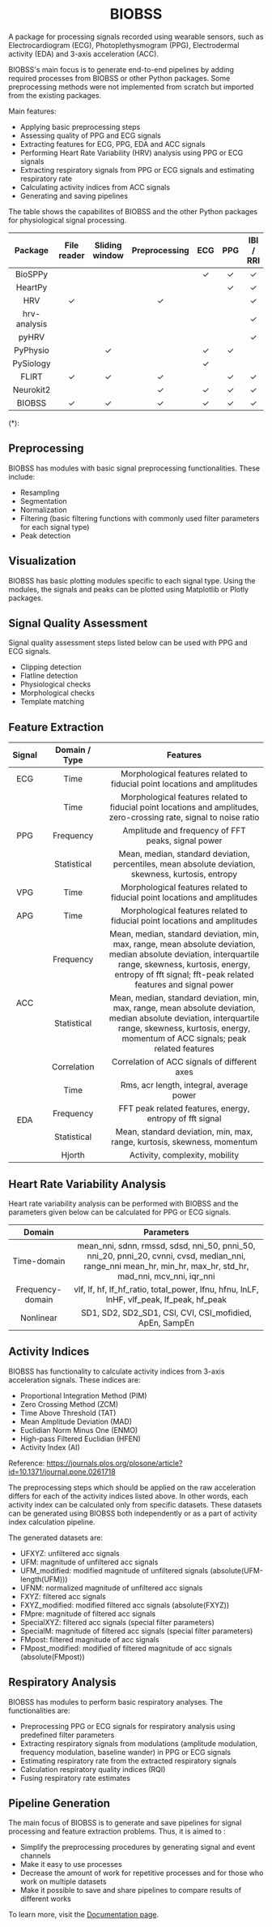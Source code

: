 # <div align="center"> __BIOBSS__ </div>

A package for processing signals recorded using wearable sensors, such as Electrocardiogram (ECG), Photoplethysmogram (PPG), Electrodermal activity (EDA) and 3-axis acceleration (ACC). 

BIOBSS's main focus is to generate end-to-end pipelines by adding required processes from BIOBSS or other Python packages. Some preprocessing methods were not implemented from scratch but imported from the existing packages.

Main features:

- Applying basic preprocessing steps 
- Assessing quality of PPG and ECG signals
- Extracting features for ECG, PPG, EDA and ACC signals
- Performing Heart Rate Variability (HRV) analysis using PPG or ECG signals
- Extracting respiratory signals from PPG or ECG signals and estimating respiratory rate
- Calculating activity indices from ACC signals
- Generating and saving pipelines 

The table shows the capabilites of BIOBSS and the other Python packages for physiological signal processing.



<table>
<thead>
<tr>
<th style="text-align:center">Package</th>
<th style="text-align:center">File reader</th>
<th style="text-align:center">Sliding window</th>
<th style="text-align:center">Preprocessing</th>
<th style="text-align:center">ECG</th>
<th style="text-align:center">PPG</th>
<th style="text-align:center">IBI / RRI</th>
<th style="text-align:center">EDA</th>
<th style="text-align:center">ACC</th>
<th style="text-align:center">Pipeline</th>
</tr>
</thead>
<tbody>
<tr>
<td align="center">BioSPPy</td>
<td align="center"></td>
<td align="center"></td>
<td align="center"></td>
<td align="center">&check;</td>
<td align="center">&check;</td>
<td align="center">&check;</td>
<td align="center">&check;</td>
<td align="center"></td>
<td align="center"></td>
</tr>
<tr>
<td align="center">HeartPy</td>
<td align="center"></td>
<td align="center"></td>
<td align="center"></td>
<td align="center"></td>
<td align="center">&check;</td>
<td align="center">&check;</td>
<td align="center"></td>
<td align="center"></td>
<td align="center"></td>
</tr>
<tr>
<td align="center">HRV</td>
<td align="center">&check;</td>
<td align="center"></td>
<td align="center">&check;</td>
<td align="center"></td>
<td align="center"></td>
<td align="center">&check;</td>
<td align="center"></td>
<td align="center"></td>
<td align="center"></td>
</tr>
<tr>
<td align="center">hrv-analysis</td>
<td align="center"></td>
<td align="center"></td>
<td align="center"></td>
<td align="center"></td>
<td align="center"></td>
<td align="center">&check;</td>
<td align="center"></td>
<td align="center"></td>
<td align="center"></td>
</tr>
<tr>
<td align="center">pyHRV</td>
<td align="center"></td>
<td align="center"></td>
<td align="center"></td>
<td align="center"></td>
<td align="center"></td>
<td align="center">&check;</td>
<td align="center"></td>
<td align="center"></td>
<td align="center"></td>
</tr>
<tr>
<td align="center">PyPhysio</td>
<td align="center"></td>
<td align="center">&check;</td>
<td align="center"></td>
<td align="center">&check;</td>
<td align="center">&check;</td>
<td align="center"></td>
<td align="center">&check;</td>
<td align="center">&check;</td>
<td align="center"></td>
</tr>
<tr>
<td align="center">PySiology</td>
<td align="center"></td>
<td align="center"></td>
<td align="center"></td>
<td align="center">&check;</td>
<td align="center"></td>
<td align="center"></td>
<td align="center">&check;</td>
<td align="center"></td>
<td align="center"></td>
</tr>
<tr>
<td align="center">FLIRT</td>
<td align="center">&check;</td>
<td align="center">&check;</td>
<td align="center">&check;</td>
<td align="center"></td>
<td align="center">&check;</td>
<td align="center">&check;</td>
<td align="center">&check;</td>
<td align="center">&check;</td>
<td align="center"></td>
</tr>
<tr>
<td align="center">Neurokit2</td>
<td align="center"></td>
<td align="center"></td>
<td align="center">&check;</td>
<td align="center">&check;</td>
<td align="center">&check;</td>
<td align="center">&check;</td>
<td align="center">&check;</td>
<td align="center"></td>
<td align="center">&check;</td>
</tr>
<tr>
<td align="center">BIOBSS</td>
<td align="center">&check;</td>
<td align="center">&check;</td>
<td align="center">&check;</td>
<td align="center">&check;</td>
<td align="center">&check;</td>
<td align="center">&check;</td>
<td align="center">&check;</td>
<td align="center">&check;</td>
<td align="center">&check;(*)</td>
</tr>
</tbody>
</table>

(*): 

## <div align="left"> __Preprocessing__ </div>
BIOBSS has modules with basic signal preprocessing functionalities. These include:
- Resampling
- Segmentation
- Normalization
- Filtering (basic filtering functions with commonly used filter parameters for each signal type)
- Peak detection 

## <div align="left"> __Visualization__ </div>
BIOBSS has basic plotting modules specific to each signal type. Using the modules, the signals and peaks can be plotted using Matplotlib or Plotly packages.

## <div align="left"> __Signal Quality Assessment__ </div>
Signal quality assessment steps listed below can be used with PPG and ECG signals.
- Clipping detection
- Flatline detection
- Physiological checks
- Morphological checks
- Template matching

## <div align="left"> __Feature Extraction__ </div>

<table>
<thead>
<tr>
<th style="text-align:center">Signal</th>
<th style="text-align:center" width="110">Domain / Type</th>
<th style="text-align:center">Features</th>
</tr>
</thead>
<tbody>
<tr>
<td align="center">ECG</td>
<td align="center">Time</td>
<td align="center">Morphological features related to fiducial point locations and amplitudes</td>
</tr>
<tr>
<td align="center" rowspan="3">PPG</td>
<td align="center">Time</td>
<td align="center">Morphological features related to fiducial point locations and amplitudes, zero-crossing rate, signal to noise ratio</td>
</tr>
<tr>
<td align="center">Frequency</td>
<td align="center">Amplitude and frequency of FFT peaks, signal power</td>
</tr>
<tr>
<td align="center">Statistical</td>
<td align="center">Mean, median, standard deviation, percentiles, mean absolute deviation, skewness, kurtosis, entropy</td>
</tr>
<tr>
<td align="center">VPG</td>
<td align="center">Time</td>
<td align="center">Morphological features related to fiducial point locations and amplitudes</td>
</tr>
<tr>
<td align="center">APG</td>
<td align="center">Time</td>
<td align="center">Morphological features related to fiducial point locations and amplitudes</td>
</tr>
<tr>
<td align="center" rowspan="3">ACC</td>
<td align="center">Frequency</td>
<td align="center">Mean, median, standard deviation, min, max, range, mean absolute deviation, median absolute deviation, interquartile range, skewness, kurtosis, energy, entropy of fft signal; fft-peak related features and signal power</td>
</tr>
<tr>
<td align="center">Statistical</td>
<td align="center">Mean, median, standard deviation, min, max, range, mean absolute deviation, median absolute deviation, interquartile range, skewness, kurtosis, energy, momentum of ACC signals; peak related features</td>
</tr>
<tr>
<td align="center">Correlation</td>
<td align="center">Correlation of ACC signals of different axes</td>
</tr>
<tr>
<td align="center" rowspan="4">EDA</td>
<td align="center">Time</td>
<td align="center">Rms, acr length, integral, average power</td>
</tr>
<tr>
<td align="center">Frequency</td>
<td align="center">FFT peak related features, energy, entropy of fft signal</td>
</tr>
<tr>
<td align="center">Statistical</td>
<td align="center">Mean, standard deviation, min, max, range, kurtosis, skewness, momentum</td>
</tr>
<tr>
<td align="center">Hjorth</td>
<td align="center">Activity, complexity, mobility</td>
</tr>
</tbody>
</table>

## <div align="left"> __Heart Rate Variability Analysis__ </div>
Heart rate variability analysis can be performed with BIOBSS and the parameters given below can be calculated for PPG or ECG signals.

<table>
<thead>
<tr>
<th style="text-align:center">Domain</th>
<th style="text-align:center">Parameters</th>
</tr>
</thead>
<tbody>
<tr>
<td align="center">Time-domain</td>
<td align="center">mean_nni, sdnn, rmssd, sdsd, nni_50, pnni_50, nni_20, pnni_20, cvnni, cvsd, median_nni, range_nni mean_hr, min_hr, max_hr, std_hr, mad_nni, mcv_nni, iqr_nni</td>
</tr>
<tr>
<td align="center">Frequency-domain</td>
<td align="center">vlf, lf, hf, lf_hf_ratio, total_power, lfnu, hfnu, lnLF, lnHF, vlf_peak, lf_peak, hf_peak</td>
</tr>
<tr>
<td align="center">Nonlinear</td>
<td align="center">SD1, SD2, SD2_SD1, CSI, CVI, CSI_mofidied, ApEn, SampEn</td>
</tr>
</tbody>
</table>

## <div align="left"> __Activity Indices__ </div>
BIOBSS has functionality to calculate activity indices from 3-axis acceleration signals. These indices are:
- Proportional Integration Method (PIM)
- Zero Crossing Method (ZCM)
- Time Above Threshold (TAT)
- Mean Amplitude Deviation (MAD)
- Euclidian Norm Minus One (ENMO)
- High-pass Filtered Euclidian (HFEN)
- Activity Index (AI)

Reference: https://journals.plos.org/plosone/article?id=10.1371/journal.pone.0261718

The preprocessing steps which should be applied on the raw acceleration differs for each of the activity indices listed above. In other words, each activity index can be calculated only from specific datasets. These datasets can be generated using BIOBSS both independently or as a part of activity index calculation pipeline.

The generated datasets are:
- UFXYZ: unfiltered acc signals 
- UFM: magnitude of unfiltered acc signals 
- UFM_modified: modified magnitude of unfiltered signals (absolute(UFM-length(UFM)))
- UFNM: normalized magnitude of unfiltered acc signals 
- FXYZ: filtered acc signals
- FXYZ_modified: modified filtered acc signals (absolute(FXYZ))   
- FMpre: magnitude of filtered acc signals
- SpecialXYZ: filtered acc signals (special filter parameters)  
- SpecialM: magnitude of filtered acc signals (special filter parameters)
- FMpost: filtered magnitude of acc signals
- FMpost_modified: modified of filtered magnitude of acc signals (absolute(FMpost))

## <div align="left"> __Respiratory Analysis__ </div>
BIOBSS has modules to perform basic respiratory analyses. The functionalities are:
- Preprocessing PPG or ECG signals for respiratory analysis using predefined filter parameters
- Extracting respiratory signals from modulations (amplitude modulation, frequency modulation, baseline wander) in PPG or ECG signals
- Estimating respiratory rate from the extracted respiratory signals
- Calculation respiratory quality indices (RQI)
- Fusing respiratory rate estimates 


## <div align="left"> __Pipeline Generation__ </div>

The main focus of BIOBSS is to generate and save pipelines for signal processing and feature extraction problems. Thus, it is aimed to :
- Simplify the preprocessing procedures by generating signal and event channels
- Make it easy to use processes 
- Decrease the amount of work for repetitive processes and for those who work on multiple datasets
- Make it possible to save and share pipelines to compare results of different works


To learn more, visit the [Documentation page](biobss.readthedocs.io/en/latest/).